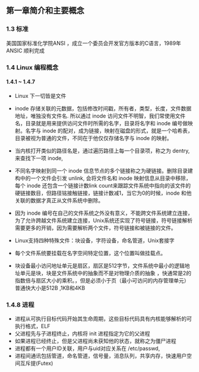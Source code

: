 ## 第一章简介和主要概念

### 1.3 标准

美国国家标准化学院ANSI ，成立一个委员会开发官方版本的C语言，1989年 ANSIC 顺利完成

### 1.4 Linux 编程概念

#### 1.4.1 ~ 1.4.7

- Linux 下一切皆是文件

- inode 存储关联的元数据，包括修改时间戳，所有者，类型，长度，文件数据地址，唯独没有文件名.
所以通过 inode 访问文件不明智，我们常使用文件名，目录就是用来提供访问文件时所需的名字，目录将名字和 inode 编号做映射。名字与 inode 的配对，成为链接，映射在磁盘的形式，就是一个哈希表，目录被视为普通的文件，不同在于他仅仅存储名字与 inode 的映射。

- 当内核打开类似的路径名是，通过遍历路径上每一个目录项，称之为 dentry, 来查找下一项 inode,
-  不同名字映射到同一个 inode 信息节点的多个链接称之为硬链接。删除目录建构中的一个文件会引发 unlink, 会将文件名和 inode 映射信息从目录中移除，每个 inode 还包含一个链接计数link count来跟踪文件系统中指向的该文件的硬链接数目，但路径铭接触链接，链接计数减1，当它为0的时候，inode 和他关联的数据才真正从文件系统中删除。

-  因为 inode 编号在自己的文件系统之外没有意义，不能跨文件系统建立连接，为了允许跨越文件系统建立连接，Unix系统还实现了符号链接，符号链接解析需要更多的开销，因为需要解析两个文件，符号链接和被链接的文件。

- Linux支持四种特殊文件：块设备，字符设备，命名管道，Unix套接字

- 每个文件系统要挂载在名字空间特定位置，这个位置叫做挂载点。
- 块设备最小访问地址单元是扇区，扇区是512字节，文件系统中最小的逻辑地址单元是块，块是文件系统中的抽象而不是对物理介质的抽象 ，快通常是2的指数倍与扇区大小的乘积。，但是必须小于页（最小可访问的内存管理单元） 普通快大小是512B ,1KB和4KB

### 1.4.8 进程

- 进程从可执行目标代码开始其生命周期，这些目标代码具有内核能够解析的可执行格式，ELF
- 父进程先与子进程终止，内核将 init 进程指定为它的父进程
- 如果进程已经终止，但是父进程尚未获知他的状态，就称之为僵尸进程
- 进程都有一个用户ID关联，用户与uid对应关系在 /etc/passwd,
- 进程间通讯包括管道，命名管道，信号量，消息队列，共享内存，快速用户空间互斥提(Futex)
